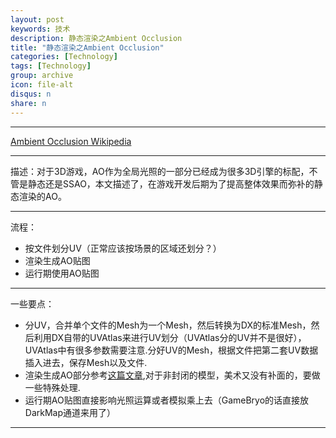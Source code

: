 ```yaml
---
layout: post
keywords: 技术
description: 静态渲染之Ambient Occlusion
title: "静态渲染之Ambient Occlusion"
categories: [Technology]
tags: [Technology]
group: archive
icon: file-alt
disqus: n
share: n
---
```


-----
[Ambient Occlusion Wikipedia][1]

-----

描述：对于3D游戏，AO作为全局光照的一部分已经成为很多3D引擎的标配，不管是静态还是SSAO，本文描述了，在游戏开发后期为了提高整体效果而弥补的静态渲染的AO。

-----
流程：

*	按文件划分UV（正常应该按场景的区域还划分？）
*	渲染生成AO贴图
*	运行期使用AO贴图


-----

一些要点：

*	分UV，合并单个文件的Mesh为一个Mesh，然后转换为DX的标准Mesh，然后利用DX自带的UVAtlas来进行UV划分（UVAtlas分的UV并不是很好），UVAtlas中有很多参数需要注意.分好UV的Mesh，根据文件把第二套UV数据插入进去，保存Mesh以及文件.
*	渲染生成AO部分参考[这篇文章][2],对于非封闭的模型，美术又没有补面的，要做一些特殊处理.
*	运行期AO贴图直接影响光照运算或者模拟乘上去（GameBryo的话直接放DarkMap通道来用了）


-----
[1]: http://en.wikipedia.org/wiki/Ambient_occlusion
[2]: http://www.gamasutra.com/view/feature/130455/hardware_accelerating_art_.php?page=2